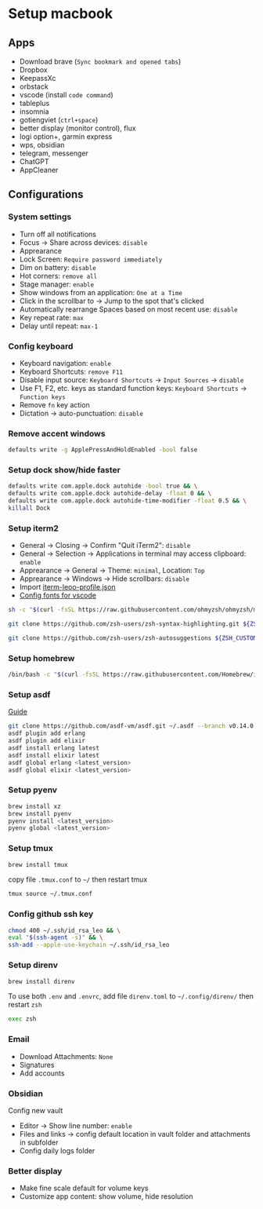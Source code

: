 # Setup macbook

## Apps

- Download brave (`Sync bookmark and opened tabs`)
- Dropbox
- KeepassXc
- orbstack
- vscode (install `code command`)
- tableplus
- insomnia
- gotiengviet (`ctrl+space`)
- better display (monitor control), flux
- logi option+, garmin express
- wps, obsidian
- telegram, messenger
- ChatGPT
- AppCleaner

## Configurations

### System settings

- Turn off all notifications
- Focus &rarr; Share across devices: `disable`
- Apprearance
- Lock Screen: `Require password immediately`
- Dim on battery: `disable`
- Hot corners: `remove all`
- Stage manager: `enable`
- Show windows from an application: `One at a Time`
- Click in the scrollbar to &rarr; Jump to the spot that's clicked
- Automatically rearrange Spaces based on most recent use: `disable`
- Key repeat rate: `max`
- Delay until repeat: `max-1`

### Config keyboard

- Keyboard navigation: `enable`
- Keyboard Shortcuts: `remove F11`
- Disable input source: `Keyboard Shortcuts` &rarr; `Input Sources` &rarr; `disable`
- Use F1, F2, etc. keys as standard function keys: `Keyboard Shortcuts` &rarr; `Function keys`
- Remove `fn` key action
- Dictation &rarr; auto-punctuation: `disable`

### Remove accent windows

```bash
defaults write -g ApplePressAndHoldEnabled -bool false
```

### Setup dock show/hide faster

```bash
defaults write com.apple.dock autohide -bool true && \
defaults write com.apple.dock autohide-delay -float 0 && \
defaults write com.apple.dock autohide-time-modifier -float 0.5 && \
killall Dock
```

### Setup iterm2

- General &rarr; Closing &rarr; Confirm "Quit iTerm2": `disable`
- General &rarr; Selection &rarr; Applications in terminal may access clipboard: `enable`
- Apprearance &rarr; General &rarr; Theme: `minimal`, Location: `Top`
- Apprearance &rarr; Windows &rarr; Hide scrollbars: `disable`
- Import [iterm-leoo-profile.json](./iterm-leoo-profile.json)
- [Config fonts for vscode](https://github.com/romkatv/powerlevel10k/issues/671)

```bash
sh -c "$(curl -fsSL https://raw.githubusercontent.com/ohmyzsh/ohmyzsh/master/tools/install.sh)"
```

```bash
git clone https://github.com/zsh-users/zsh-syntax-highlighting.git ${ZSH_CUSTOM:-~/.oh-my-zsh/custom}/plugins/zsh-syntax-highlighting
```

```bash
git clone https://github.com/zsh-users/zsh-autosuggestions ${ZSH_CUSTOM:-~/.oh-my-zsh/custom}/plugins/zsh-autosuggestions
```

### Setup homebrew

```bash
/bin/bash -c "$(curl -fsSL https://raw.githubusercontent.com/Homebrew/install/HEAD/install.sh)"
```

### Setup asdf

[Guide](https://asdf-vm.com/guide/getting-started.html)

```bash
git clone https://github.com/asdf-vm/asdf.git ~/.asdf --branch v0.14.0
asdf plugin add erlang
asdf plugin add elixir
asdf install erlang latest
asdf install elixir latest
asdf global erlang <latest_version>
asdf global elixir <latest_version>
```

### Setup pyenv

```bash
brew install xz
brew install pyenv
pyenv install <latest_version>
pyenv global <latest_version>
```

### Setup tmux

```bash
brew install tmux
```

copy file `.tmux.conf` to `~/` then restart tmux

```bash
tmux source ~/.tmux.conf
```

### Config github ssh key

```bash
chmod 400 ~/.ssh/id_rsa_leo && \
eval "$(ssh-agent -s)" && \
ssh-add --apple-use-keychain ~/.ssh/id_rsa_leo
```

### Setup direnv

```bash
brew install direnv
```

To use both `.env` and `.envrc`, add file `direnv.toml` to `~/.config/direnv/` then restart `zsh`

```bash
exec zsh
```

### Email

- Download Attachments: `None`
- Signatures
- Add accounts

### Obsidian

Config new vault

- Editor &rarr; Show line number: `enable`
- Files and links &rarr; config default location in vault folder and attachments in subfolder
- Config daily logs folder

### Better display

- Make fine scale default for volume keys
- Customize app content: show volume, hide resolution
